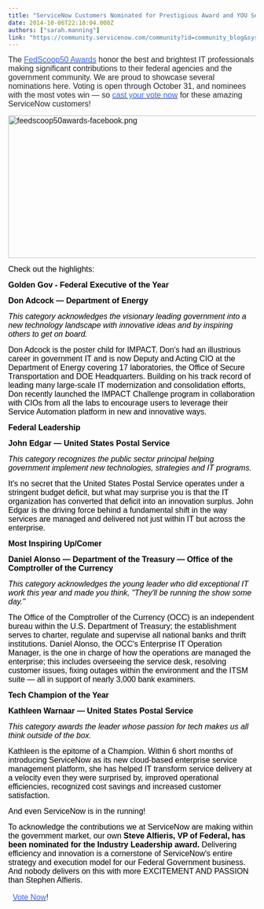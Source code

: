 ```yaml
---
title: "ServiceNow Customers Nominated for Prestigious Award and YOU Select the Winners"
date: 2014-10-06T22:18:04.000Z
authors: ["sarah.manning"]
link: "https://community.servicenow.com/community?id=community_blog&sys_id=ad8ce6e1dbd0dbc01dcaf3231f96192d"
---
```

<p><span style="color: #262626; font-size: 12pt; font-family: calibri, verdana, arial, sans-serif;">The <a href="http://fedscoop.com/events/fedscoop50/"><span style="color: #3366ff;">FedScoop50 Awards</span></a> honor the best and brightest IT professionals making significant contributions to their federal agencies and the government community. We are proud to showcase several nominations here. Voting is open through October 31, and nominees with the most votes win — so <a href="http://fedscoop.com/events/fedscoop50/"><span style="color: #3366ff;">cast your vote now</span></a> for these amazing ServiceNow customers!</span></p><p><span style="font-family: calibri, verdana, arial, sans-serif; font-size: 12pt;"><a href="http://fedscoop.com/events/fedscoop50/"><img   alt="feedscoop50awards-facebook.png" class="image-0 jive-image" height="290" src="7d4404c6dbd85fc03eb27a9e0f96196b.iix" style="height: 290px; width: 555.401785714286px;" width="555"/></a></span></p><p style="margin-bottom: 10.0pt;"><span style="color: #000000; font-family: calibri, verdana, arial, sans-serif; font-size: 12pt;">Check out the highlights:</span></p><p><span style="font-family: calibri, verdana, arial, sans-serif; color: #000000; font-size: 12pt;"><strong>Golden Gov - Federal Executive of the Year</strong></span></p><p><span style="font-family: calibri, verdana, arial, sans-serif; color: #000000; font-size: 12pt;"><strong>Don Adcock — Department of Energy</strong></span></p><p><span style="font-family: calibri, verdana, arial, sans-serif; color: #000000; font-size: 12pt;"><em>This category acknowledges the visionary leading government into a new technology landscape with innovative ideas and by inspiring others to get on board.</em></span></p><p><span style="font-family: calibri, verdana, arial, sans-serif; color: #000000; font-size: 12pt;">Don Adcock is the poster child for IMPACT. Don's had an illustrious career in government IT and is now Deputy and Acting CIO at the Department of Energy covering 17 laboratories, the Office of Secure Transportation and DOE Headquarters. Building on his track record of leading many large-scale IT modernization and consolidation efforts, Don recently launched the IMPACT Challenge program in collaboration with CIOs from all the labs to encourage users to leverage their Service Automation platform in new and innovative ways.</span></p><p></p><p><span style="font-family: calibri, verdana, arial, sans-serif; color: #000000; font-size: 12pt;"><strong>Federal Leadership</strong></span></p><p><span style="font-family: calibri, verdana, arial, sans-serif; color: #000000; font-size: 12pt;"><strong>John Edgar — United States Postal Service</strong></span></p><p><span style="font-family: calibri, verdana, arial, sans-serif; color: #000000; font-size: 12pt;"><em>This category recognizes the public sector principal helping government implement new technologies, strategies and IT programs.</em></span></p><p><span style="font-family: calibri, verdana, arial, sans-serif; color: #000000; font-size: 12pt;">It's no secret that the United States Postal Service operates under a stringent budget deficit, but what may surprise you is that the IT organization has converted that deficit into an innovation surplus. John Edgar is the driving force behind a fundamental shift in the way services are managed and delivered not just within IT but across the enterprise. </span></p><p></p><p></p><p><span style="font-family: calibri, verdana, arial, sans-serif; color: #000000; font-size: 12pt;"><strong>Most Inspiring Up/Comer</strong></span></p><p><span style="font-family: calibri, verdana, arial, sans-serif; color: #000000; font-size: 12pt;"><strong>Daniel Alonso — Department of the Treasury — Office of the Comptroller of the Currency </strong></span></p><p><span style="font-family: calibri, verdana, arial, sans-serif; color: #000000; font-size: 12pt;"><em>This category acknowledges the young leader who did exceptional IT work this year and made you think, "They'll be running the show some day."</em></span></p><p><span style="font-family: calibri, verdana, arial, sans-serif; color: #000000; font-size: 12pt;">The Office of the Comptroller of the Currency (OCC) is an independent bureau within the U.S. Department of Treasury; the establishment serves to charter, regulate and supervise all national banks and thrift institutions. Daniel Alonso, the OCC's Enterprise IT Operation Manager, is the one in charge of how the operations are managed the enterprise; this includes overseeing the service desk, resolving customer issues, fixing outages within the environment and the ITSM suite — all in support of nearly 3,000 bank examiners. </span></p><p></p><p><span style="font-family: calibri, verdana, arial, sans-serif; color: #000000; font-size: 12pt;"><strong>Tech Champion of the Year</strong></span></p><p><span style="font-family: calibri, verdana, arial, sans-serif; color: #000000; font-size: 12pt;"><strong>Kathleen Warnaar — United States Postal Service</strong></span></p><p><span style="font-family: calibri, verdana, arial, sans-serif; color: #000000; font-size: 12pt;"><em>This category awards the leader whose passion for tech makes us all think outside of the box.</em></span></p><p><span style="font-family: calibri, verdana, arial, sans-serif; color: #000000; font-size: 12pt;">Kathleen is the epitome of a Champion. Within 6 short months of introducing ServiceNow as its new cloud-based enterprise service management platform, she has helped IT transform service delivery at a velocity even they were surprised by, improved operational efficiencies, recognized cost savings and increased customer satisfaction. </span></p><p></p><p><span style="font-family: calibri, verdana, arial, sans-serif; color: #000000; font-size: 12pt;">And even ServiceNow is in the running!</span></p><p></p><p><span style="color: #000000; font-family: calibri, verdana, arial, sans-serif; font-size: 12pt;">To acknowledge the contributions we at ServiceNow are making within the government market, our own<strong> Steve Alfieris, VP of Federal, has been nominated for the Industry Leadership award. </strong>Delivering efficiency and innovation is a cornerstone of ServiceNow's entire strategy and execution model for our Federal Government business. And nobody delivers on this with more EXCITEMENT AND PASSION than Stephen Alfieris. </span></p><p></p><p><span style="font-family: calibri, verdana, arial, sans-serif; font-size: 12pt;">   <a href="http://fedscoop.com/events/fedscoop50/"><span style="color: #3366ff;">Vote Now</span></a><span style="line-height: 1.5em;">!</span></span></p><p><span style="font-size: 12.0pt; font-family: Calibri; color: #262626;"><br/></span></p>